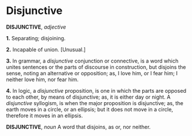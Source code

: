 # Disjunctive

**DISJUNCTIVE**, _adjective_

**1.** Separating; disjoining.

**2.** Incapable of union. \[Unusual.\]

**3.** In grammar, a _disjunctive_ conjunction or connective, is a word which unites sentences or the parts of discourse in construction, but disjoins the sense, noting an alternative or opposition; as, I love him, or I fear him; I neither love him, nor fear him.

**4.** In logic, a _disjunctive_ proposition, is one in which the parts are opposed to each other, by means of disjunctive; as, it is either day or night. A _disjunctive_ syllogism, is when the major proposition is disjunctive; as, the earth moves in a circle, or an ellipsis; but it does not move in a circle, therefore it moves in an ellipsis.

**DISJUNCTIVE**, _noun_ A word that disjoins, as or, nor neither.